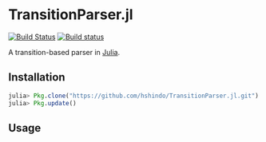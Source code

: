 # TransitionParser.jl

[![Build Status](https://travis-ci.org/hshindo/TransitionParser.jl.svg?branch=master)](https://travis-ci.org/hshindo/TransitionParser.jl)
[![Build status](https://ci.appveyor.com/api/projects/status/github/hshindo/TransitionParser.jl?branch=master)](https://ci.appveyor.com/project/hshindo/TransitionParser-jl/branch/master)

A transition-based parser in [Julia](http://julialang.org/).

## Installation
```julia
julia> Pkg.clone("https://github.com/hshindo/TransitionParser.jl.git")
julia> Pkg.update()
```

## Usage

